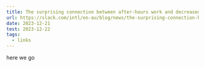 ```yaml
---
title: The surprising connection between after-hours work and decreased productivity
url: https://slack.com/intl/en-au/blog/news/the-surprising-connection-between-after-hours-work-and-decreased-productivity?nojsmode=1
date: 2023-12-21
test: 2023-12-22
tags:
  - links
---
```


here we go

